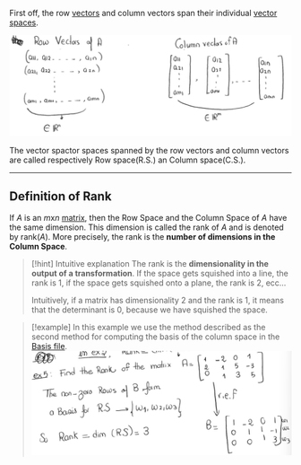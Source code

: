 First off, the row [vectors](Vectors.md) and column vectors span their individual [vector spaces](Vector%20spaces.md).

![](../z_images/Pasted%20image%2020230817123253.png)


The vector spactor spaces spanned by the row vectors and column vectors are called respectively Row space(R.S.) an Column space(C.S.).

---

## Definition of Rank

If $A$ is an $m$x$n$ [matrix](Matrices.md), then the Row Space and the Column Space of $A$ have the same dimension.
This dimension is called the rank of $A$ and is denoted by $\text{rank}(A)$.
More precisely, the rank is the **number of dimensions in the Column Space**.

> [!hint] Intuitive explanation
> The rank is the **dimensionality in the output of a transformation**.
> If the space gets squished into a line, the rank is 1, if the space gets squished onto a plane, the rank is 2, ecc...
> 
> Intuitively, if a matrix has dimensionality 2 and the rank is 1, it means that the determinant is 0, because we have squished the space.

> [!example]
> In this example we use the method described as the second method for computing the basis of the column space in the [Basis file](Basis.md).
> ![](../z_images/Pasted%20image%2020230817191929.png)

